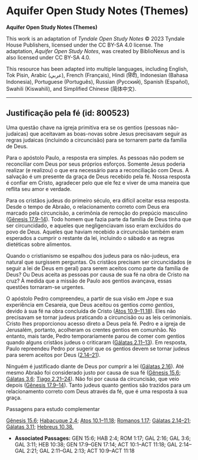 # Aquifer Open Study Notes (Themes)

**Aquifer Open Study Notes (Themes)**

This work is an adaptation of *Tyndale Open Study Notes* © 2023 Tyndale House Publishers, licensed under the CC BY\-SA 4\.0 license. The adaptation, *Aquifer Open Study Notes*, was created by BiblioNexus and is also licensed under CC BY\-SA 4\.0\.

This resource has been adapted into multiple languages, including English, Tok Pisin, Arabic (عربي), French (Français), Hindi (हिंदी), Indonesian (Bahasa Indonesia), Portuguese (Português), Russian (Русский), Spanish (Español), Swahili (Kiswahili), and Simplified Chinese (简体中文).



--------------------------------

## Justificação pela fé (id: 800523)

Uma questão chave na igreja primitiva era se os gentios (pessoas não\-judaicas) que aceitavam as boas\-novas sobre Jesus precisavam seguir as regras judaicas (incluindo a circuncisão) para se tornarem parte da família de Deus.

Para o apóstolo Paulo, a resposta era simples. As pessoas não podem se reconciliar com Deus por seus próprios esforços. Somente Jesus poderia realizar (e realizou) o que era necessário para a reconciliação com Deus. A salvação é um presente da graça de Deus recebido pela fé. Nossa resposta é confiar em Cristo, agradecer pelo que ele fez e viver de uma maneira que reflita seu amor e verdade.

Para os cristãos judeus do primeiro século, era difícil aceitar essa resposta. Desde o tempo de Abraão, o relacionamento correto com Deus era marcado pela circuncisão, a cerimônia de remoção do prepúcio masculino ([Gênesis 17\.9–14](https://ref.ly/Gen17:9-Gen17:14)). Todo homem que fazia parte da família de Deus tinha que ser circuncidado, e aqueles que negligenciavam isso eram excluídos do povo de Deus. Aqueles que haviam recebido a circuncisão também eram esperados a cumprir o restante da lei, incluindo o sábado e as regras dietéticas sobre alimentos.

Quando o cristianismo se espalhou dos judeus para os não\-judeus, era natural que surgissem perguntas. Os cristãos precisam ser circuncidados (e seguir a lei de Deus em geral) para serem aceitos como parte da família de Deus? Ou Deus aceita as pessoas por causa de sua fé na obra de Cristo na cruz? À medida que a missão de Paulo aos gentios avançava, essas questões tornaram\-se urgentes.

O apóstolo Pedro compreendeu, a partir de sua visão em Jope e sua experiência em Cesareia, que Deus aceitou os gentios *como gentios*, devido à sua fé na obra concluída de Cristo ([Atos 10\.9–11\.18](https://ref.ly/Acts10:9-Acts11:18)). Eles não precisavam se tornar judeus praticando a circuncisão ou as leis cerimoniais. Cristo lhes proporcionou acesso direto a Deus pela fé. Pedro e a igreja de Jerusalém, portanto, acolheram os crentes gentios em comunhão. No entanto, mais tarde, Pedro temporariamente parou de comer com gentios quando alguns cristãos judeus o criticaram ([Gálatas 2\.11–13](https://ref.ly/Gal2:11-Gal2:13)). Em resposta, Paulo repreendeu Pedro por sugerir que os gentios devem se tornar judeus para serem aceitos por Deus ([2\.14–21](https://ref.ly/Gal2:14-Gal2:21)).

Ninguém é justificado diante de Deus por cumprir a lei ([Gálatas 2\.16](https://ref.ly/Gal2:16)). Até mesmo Abraão foi considerado justo por causa de sua fé ([Gênesis 15\.6](https://ref.ly/Gen15:6); [Gálatas 3\.6](https://ref.ly/Gal3:6); [Tiago 2\.21–24](https://ref.ly/Jas2:21-Jas2:24)). Não foi por causa da circuncisão, que veio depois ([Gênesis 17\.9–14](https://ref.ly/Gen17:9-Gen17:14)). Tanto judeus quanto gentios são trazidos para um relacionamento correto com Deus através da fé, que é uma resposta à sua graça.

Passagens para estudo complementar

[Gênesis 15\.6](https://ref.ly/Gen15:6); [Habacuque 2\.4](https://ref.ly/Hab2:4); [Atos 10\.1–11\.18](https://ref.ly/Acts10:1-Acts11:18); [Romanos 1\.17](https://ref.ly/Rom1:17); [Gálatas 2\.14–21](https://ref.ly/Gal2:14-Gal2:21); [Gálatas 3\.11](https://ref.ly/Gal3:11); [Hebreus 10\.38\.](https://ref.ly/Heb10:38)

* **Associated Passages:** GEN 15:6; HAB 2:4; ROM 1:17; GAL 2:16; GAL 3:6; GAL 3:11; HEB 10:38; GEN 17:9–GEN 17:14; ACT 10:1–ACT 11:18; GAL 2:14–GAL 2:21; GAL 2:11–GAL 2:13; ACT 10:9–ACT 11:18

